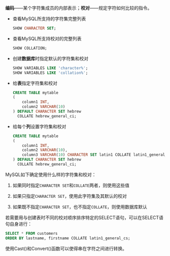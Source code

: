 

**编码**——某个字符集成员的内部表示；**校对**——规定字符如何比较的指令。

- 查看MySQL所支持的字符集完整列表

    ```sql
    SHOW CHARACTER SET;
    ```

- 查看MySQL所支持校对的完整列表

    ```SQL
    SHOW COLLATION;
    ```

- 创建**数据库**时指定默认的字符集和校对

    ```SQL
    SHOW VARIABLES LIKE 'character%';
    SHOW VARIABLES LIKE 'collation%';
    ```

- 给**表**指定字符集和校对

    ```sql
    CREATE TABLE mytable
    (
        column1	INT,
        column2 VARCHAR(10)
    ) DEFAULT CHARACTER SET hebrew
      COLLATE hebrew_general_ci;
    ```

- 给每个**列**设置字符集和校对

    ```sql
    CREATE TABLE mytable
    (
        column1	INT,
        column2	VARCHAR(10),
        column3	VARCHAR(10) CHARACTER SET latin1 COLLATE latin1_general_ci
    ) DEFAULT CHARACTER SET hebrew
      COLLATE hebrew_general_ci;
    ```

MySQL如下确定使用什么样的字符集和校对：

1. 如果同时指定`CHARACTER SET`和`COLLATE`两者，则使用这些值

2. 如果只指定`CHARACTER SET`，使用此字符集及其默认的校对

3. 如果既不指定`CHARACTER SET`，也不指定`COLLATE`，则使用数据库默认


若需要用与创建表时不同的校对顺序排序特定的SELECT语句，可以在SELECT语句自身进行：

```sql
SELECT * FROM customers
ORDER BY lastname, firstname COLLATE latin1_general_cs;
```

使用Cast()和Convert()函数可以使得串在字符之间进行转换。



